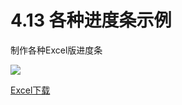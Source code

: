 # 4.13 各种进度条示例
制作各种Excel版进度条

![](../images/4.13.jpg)

<a href="../src/4.13.xls" download>Excel下载</a>
